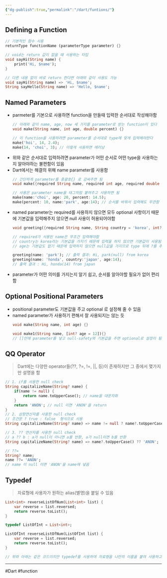 ```yaml
---
{"dg-publish":true,"permalink":"/dart/funtions/"}
---
```



## Defining a Function
```dart
// 기본적인 함수 사용
returnType functionName (parameterType parameter) {}

// void는 return 값이 없을 때 사용하는 타입
void sayHi(String name) {
	print('Hi, $name');
} 

// 다른 내용 없이 바로 return 한다면 아래와 같이 사용도 가능 
void sayHi(String name) => 'Hi, $name';
String sayHello(String name) => 'Hello, $name';

```

## Named Parameters
- parmeter를 기본으로 사용하면 function을 만들때 입력한 순서대로 작성해야함 
	```dart
	// 아래와 같이 name, age, now 세 가지를 parameter로 받는 function이 있다
	void make(String name, int age, double percent) {}

	// 이 function을 사용하려면 parameter를 순서대로 type에 맞게 입력해야한다 
	make('hoi', 14, 2.4); 
	make(14, 'choi', 3); // 이렇게 사용하면 에러남
	```
- 위와 같은 순서대로 입력하려면 parameter가 어떤 순서로 어떤 type을 사용하는지 알아야하는 불편함이 있음
- Dart에서는 해결의 위해 name parameter를 사용함 
	```dart
	// 간단하게 parameter를 중괄호{} 로 감싸주면 됨
	void make({required String name, required int age, required double percent}) {}
	
	// 사용은 parameter name을 태그처럼 붙여주고 사용하면 됨
	make(name:'choi', age: 20, percent: 14.5);
	make(percent: 10, name:'park', age:14); // 순서를 바꿔서 입력해도 무관함 
	```
- named parameter는 required를 사용하지 않으면 모두 optional 사항이기 때문에 기본값을 입력해주지 않으면 null 사용이 허용되어야함 
	```dart
	void greeting({required String name, String country = 'korea', int? age}) => print('Hi, $name($age) from $country');
	
	// required가 사용된 name은 무조건 입력해야함
	// country는 korea라는 기본값을 가지기 때문에 입력을 하지 않으면 기본값이 사용됨
	// age는 기본값도 없기 때문에 입력하지 않으면 null값을 가지므로 type 뒤에 ?를 추가
	
	greeting(name: 'park'); // 출력 결과: Hi, park(null) from korea
	greeting(name: 'honda', country:'japan', age:14);
	// 출력 결과 : Hi, honda(14) from japan
	```
- parameter가 어떤 의미를 가지는지 알기 쉽고, 순서를 알아야할 필요가 없어 편리함

## Optional Positional Parameters
- positional parameter도 기본값을 주고 optional 로 설정해 줄 수 있음 
- named parameter가 사용하기 편해서 잘 사용되지는 않는 듯
	```dart
	void make(String name, int age) {}
	
	void make1(String name, [int? age = 12]){}
	// []안에 parameter를 넣고 null-safety와 기본값을 주면 optional로 설정이 됨 
	```

## QQ Operator
> Dart에는 다양한 operator들(??, ?=, !=, ||, 등)이 존재하지만 그 중에서 몇가지만 설명을 함

```dart
// 1. if를 사용한 null check
String capitalizeName(String? name) {
	if(name != null) {
		return name.toUpperCase(); // name을 대문자화 
	}
	return 'ANON'; // null 이면 'ANON'을 return 
}
// 2. 삼항연산자를 사용한 null check
// 조건문 ? true : false  형식으로 사용
String capitalizeName(String? name) => name != null ? name?.toUpperCase() : 'ANON';

// 3. ?? 연산자를 사용한 null check
// a ?? b : a가 null이 아니면 a를 반환, a가 null이면 b를 반환
String capitalizeName(String? name) => name?.toUpperCase() ?? 'ANON';

// ??= 
String? name; 
name ??= 'ANON';
// name 이 null 이면 'ANON'을 name에 넣음 

```


## Typedef
> 자료형에 사용자가 원하는 alias(별명)을 붙일 수 있음 

```dart
List<int> reverseListOfNum(List<int> list) {
	var reverse = list.reversed;
	return reverse.toList();
}

typedef ListOfInt = List<int>;

ListOfInt reverseListOfNum(ListOfInt list) {
	var reverse = list.reversed;
	return reverse.toList();
}

// 위와 아래는 같은 코드이지만 typedef를 사용하여 자료형을 나만의 이름을 붙여 사용하고있다.

```

---
#Dart #function